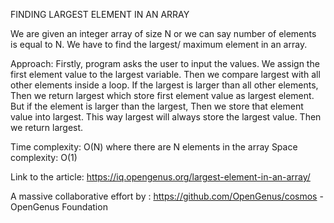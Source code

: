 FINDING LARGEST ELEMENT IN AN ARRAY 

We are given an integer array of size N or we can say number of elements is equal to N.
We have to find the largest/ maximum element in an array. 

Approach:
Firstly, program asks the user to input the values. 
We assign the first element value to the largest variable.
Then we compare largest with all other elements inside a loop.
If the largest is larger than all other elements,
Then we return largest which store first element value as largest element.
But if the element is larger than the largest,
Then we store that element value into largest.
This way largest will always store the largest value.
Then we return largest.


Time complexity: O(N) where there are N elements in the array
Space complexity: O(1)

Link to the article: https://iq.opengenus.org/largest-element-in-an-array/

A massive collaborative effort by : https://github.com/OpenGenus/cosmos  -OpenGenus Foundation 
